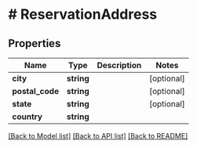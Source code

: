 # # ReservationAddress

## Properties

Name | Type | Description | Notes
------------ | ------------- | ------------- | -------------
**city** | **string** |  | [optional]
**postal_code** | **string** |  | [optional]
**state** | **string** |  | [optional]
**country** | **string** |  |

[[Back to Model list]](../../README.md#models) [[Back to API list]](../../README.md#endpoints) [[Back to README]](../../README.md)
